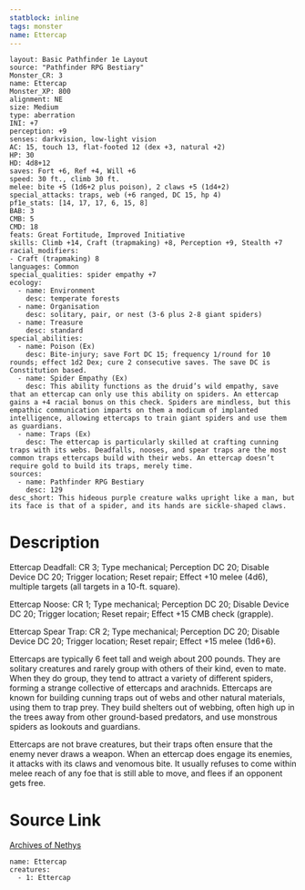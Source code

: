 ```yaml
---
statblock: inline
tags: monster
name: Ettercap
---
```

```statblock
layout: Basic Pathfinder 1e Layout
source: "Pathfinder RPG Bestiary"
Monster_CR: 3
name: Ettercap
Monster_XP: 800
alignment: NE
size: Medium
type: aberration
INI: +7
perception: +9
senses: darkvision, low-light vision
AC: 15, touch 13, flat-footed 12 (dex +3, natural +2)
HP: 30
HD: 4d8+12
saves: Fort +6, Ref +4, Will +6
speed: 30 ft., climb 30 ft.
melee: bite +5 (1d6+2 plus poison), 2 claws +5 (1d4+2)
special_attacks: traps, web (+6 ranged, DC 15, hp 4)
pf1e_stats: [14, 17, 17, 6, 15, 8]
BAB: 3
CMB: 5
CMD: 18
feats: Great Fortitude, Improved Initiative
skills: Climb +14, Craft (trapmaking) +8, Perception +9, Stealth +7
racial_modifiers:
- Craft (trapmaking) 8
languages: Common
special_qualities: spider empathy +7
ecology:
  - name: Environment
    desc: temperate forests
  - name: Organisation
    desc: solitary, pair, or nest (3-6 plus 2-8 giant spiders)
  - name: Treasure
    desc: standard
special_abilities:
  - name: Poison (Ex)
    desc: Bite-injury; save Fort DC 15; frequency 1/round for 10 rounds; effect 1d2 Dex; cure 2 consecutive saves. The save DC is Constitution based.
  - name: Spider Empathy (Ex)
    desc: This ability functions as the druid’s wild empathy, save that an ettercap can only use this ability on spiders. An ettercap gains a +4 racial bonus on this check. Spiders are mindless, but this empathic communication imparts on them a modicum of implanted intelligence, allowing ettercaps to train giant spiders and use them as guardians.
  - name: Traps (Ex)
    desc: The ettercap is particularly skilled at crafting cunning traps with its webs. Deadfalls, nooses, and spear traps are the most common traps ettercaps build with their webs. An ettercap doesn’t require gold to build its traps, merely time.
sources:
  - name: Pathfinder RPG Bestiary
    desc: 129
desc_short: This hideous purple creature walks upright like a man, but its face is that of a spider, and its hands are sickle-shaped claws.
```
# Description
Ettercap Deadfall: CR 3; Type mechanical; Perception DC 20; Disable Device DC 20; Trigger location; Reset repair; Effect +10 melee (4d6), multiple targets (all targets in a 10-ft. square).

Ettercap Noose: CR 1; Type mechanical; Perception DC 20; Disable Device DC 20; Trigger location; Reset repair; Effect +15 CMB check (grapple).

Ettercap Spear Trap: CR 2; Type mechanical; Perception DC 20; Disable Device DC 20; Trigger location; Reset repair; Effect +15 melee (1d6+6).

Ettercaps are typically 6 feet tall and weigh about 200 pounds. They are solitary creatures and rarely group with others of their kind, even to mate. When they do group, they tend to attract a variety of different spiders, forming a strange collective of ettercaps and arachnids. Ettercaps are known for building cunning traps out of webs and other natural materials, using them to trap prey. They build shelters out of webbing, often high up in the trees away from other ground-based predators, and use monstrous spiders as lookouts and guardians.

Ettercaps are not brave creatures, but their traps often ensure that the enemy never draws a weapon. When an ettercap does engage its enemies, it attacks with its claws and venomous bite. It usually refuses to come within melee reach of any foe that is still able to move, and flees if an opponent gets free.
# Source Link
[Archives of Nethys](https://aonprd.com/MonsterDisplay.aspx?ItemName=Ettercap)
```encounter-table
name: Ettercap
creatures:
  - 1: Ettercap
```
